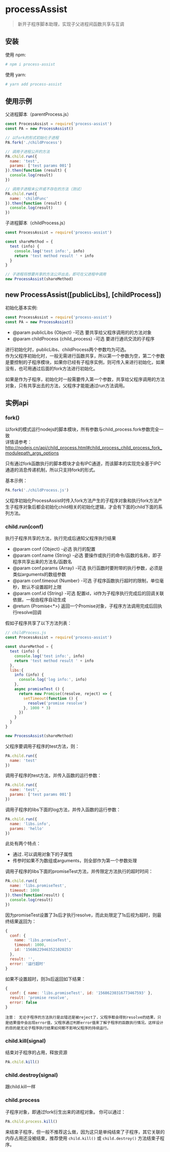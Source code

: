 # processAssist

> 新开子程序脚本助理，实现子父进程间函数共享与互调 

## 安装
使用 npm:
``` bash
# npm i process-assist  
```

使用 yarn:
``` bash 
# yarn add process-assist 
```

## 使用示例
父进程脚本（parentProcess.js）
``` javascript
const ProcessAssist = require('process-assist')
const PA = new ProcessAssist()

// 以fork的形式初始化子进程
PA.fork('./childProcess')

// 调用子进程公开的方法
PA.child.run({
  name: 'test',
  params: ['test params 001']
}).then(function (result) {
  console.log(result)
})

// 调用子进程未公开或不存在的方法（测试）
PA.child.run({
  name: 'childFunc'
}).then(function (result) {
  console.log(result)
})

```

子进程脚本（childProcess.js）
``` javascript
const ProcessAssist = require('process-assist')

const shareMethod = {
  test (info) {
    console.log('test info:', info)
    return 'test method result ' + info
  }
}

// 子进程将想要共享的方法公开出去，即可在父进程中调用
new ProcessAssist(shareMethod)

```

## new ProcessAssist([publicLibs], [childProcess])
初始化基本实例:
```javascript
const ProcessAssist = require('process-assist')
const PA = new ProcessAssist()
```
* @param publicLibs {Object} -可选 要共享给父程序调用的的方法对象
* @param childProcess {child_process} -可选 要进行通讯交流的子程序

进行初始化时，publicLibs、childProcess两个参数均为可选。  
作为父程序初始化时，一般无需进行函数共享，所以第一个参数为空，第二个参数是要控制的子程序模块，如果你已经有子程序实例，则可传入来进行初始化，如果没有，也可用通过后面的fork方法进行初始化。  

如果是作为子程序，初始化时一般需要传入第一个参数，共享给父程序调用的方法对象，只有共享出去的方法，父程序才能能通过run方法调用。


## 实例api
### fork()
以fork的模式运行nodejs的脚本模块，所有参数与child_process.fork参数完全一致  
详情请参考：http://nodejs.cn/api/child_process.html#child_process_child_process_fork_modulepath_args_options  

只有通过fork函数执行的脚本模块才会有IPC通道，而该脚本的实现完全基于IPC通道的消息传递机制，所以只支持fork的形式。  

基本示例：
```javascript
PA.fork('./childProcess.js')
```

父程序初始化ProcessAssist时传入fork方法产生的子程序对象和执行fork方法产生子程序对象后都会初始化child相关的初始化逻辑，才会有下面的child下面的系列方法。   

### child.run(conf)
执行子程序共享的方法，执行完成后通知父程序执行结果

* @param conf {Object} -必选 执行的配置 
* @param conf.name {String} -必选 要操作或执行的命令/函数的名称，即子程序共享出来的方法名/函数名  
* @param conf.params {Array} -可选 执行函数时要附带的执行参数，必须是类似arguments的数组参数  
* @param conf.timeout {Number} -可选 子程序函数执行超时的限制，单位毫秒，默认不设置超时上限    
* @param conf.id {String} -可选 配置id，id作为子程序执行完成后的回调关联依据，一般由程序自动生成
* @return {Promise<*>} 返回一个Promise对象，子程序方法调用完成后回执行resolve回调 

假如子程序共享了以下方法列表： 
```javascript
// childProcess.js
const ProcessAssist = require('process-assist')

const shareMethod = {
  test (info) {
    console.log('test info:', info)
    return 'test method result ' + info
  },
  libs:{
    info (info) {
      console.log('log info:', info)
    },
    async promiseTest () {
      return new Promise((resolve, reject) => {
        setTimeout(function () {
          resolve('promise resolve')
        }, 1000 * 3)
      })
    }
  }
}

new ProcessAssist(shareMethod)
```

父程序要调用子程序的test方法，则：
```javascript
PA.child.run({
  name: 'test'
})
```

调用子程序的test方法，并传入函数的运行参数：
```javascript
PA.child.run({
  name: 'test',
  params: ['test params 001']
})
```

调用子程序的libs下面的log方法，并传入函数的运行参数：
```javascript
PA.child.run({
  name: 'libs.info',
  params: 'hello'
})
```
此处有两个特点：
* 通过`.`可以调用对象下的子属性
* 传参时如果不为数组或arguments，则全部作为第一个参数处理


调用子程序的libs下面的promiseTest方法，并传限定方法执行的超时时间：
```javascript
PA.child.run({
  name: 'libs.promiseTest',
  timeout: 1000
}).then(function(result) {
  console.log(result)
})
```

因为promiseTest设置了3s后才执行resolve，而此处限定了1s后视为超时，则最终结果返回为：
```javascript
{
  conf: {
    name: 'libs.promiseTest',
    timeout: 1000,
    id: '15686229463521020253'
  },
  result: '',
  error: '运行超时'
}
```
如果不设置超时，则3s后返回如下结果：
```javascript
{
  conf: { name: 'libs.promiseTest', id: '15686230316773467593' },
  result: 'promise resolve',
  error: false
}
```

` 注意： 无论子程序的方法执行是出错还是被reject了，父程序都会得到resolve的结果，只是结果值中会出现error值，父程序通过判断error值来了解子程序的函数执行情况。这样设计的目的是无论子程序执行结果如何都不影响父程序的持续运行。 `


### child.kill(signal)
结束对子程序的占用，释放资源

```javascript
PA.child.kill()
```

### child.destroy(signal)
跟child.kill一样

### child.process
子程序对象，即通过fork衍生出来的进程对象。
你可以通过：
```javascript
PA.child.process.kill()
```
来结束子程序，但一般不推荐这么做，因为这只是单纯结束了子程序，其它关联的内存占用还没被结束，推荐使用 `child.kill()` 或 `child.destroy()` 方法结束子程序。  
